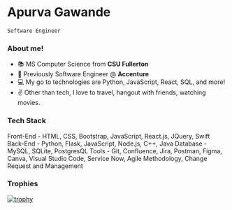 # Apurva Gawande

```
Software Engineer
```

<!--
**ApurvaG04/ApurvaG04** is a ✨ _special_ ✨ repository because its `README.md` (this file) appears on your GitHub profile.

Here are some ideas to get you started:

- 🔭 I’m currently working on ...
- 🌱 I’m currently learning ...
- 👯 I’m looking to collaborate on ...
- 🤔 I’m looking for help with ...
- 💬 Ask me about ...
- 📫 How to reach me: ...
- 😄 Pronouns: ...
- ⚡ Fun fact: ...
-->

### About me!

- 📚 MS Computer Science from **CSU Fullerton**
- 🌆 Previously Software Engineer @ **Accenture**
- 💻 My go to technologies are Python, JavaScript, React, SQL, and more!
- ✌️ Other than tech, I love to travel, hangout with friends, watching movies.

### Tech Stack
Front-End - HTML, CSS, Bootstrap, JavaScript, React.js, JQuery, Swift
Back-End - Python, Flask, JavaScript, Node.js, C++, Java
Database - MySQL, SQLite, PostgresQL
Tools - Git, Confluence, Jira, Postman, Figma, Canva, Visual Studio Code, Service Now, Agile Methodology, Change Request and Management

### Trophies
[![trophy](https://github-profile-trophy.vercel.app/?username=ApurvaG04)](https://github.com/ryo-ma/github-profile-trophy)
